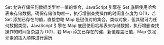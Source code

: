 Set 允许存储任何数据类型唯一值的集合，JavaScript 引擎在 Set 底层使用哈希表来存储数据，确保存储值均唯一，执行增删查找操作的时间复杂度为 O(1)，若 Set 添加已存在的值，直接忽略
Map 是键值对的集合，类似对象，但其键可为任何数据类型，JavaScript 引擎在 Map 底层使用哈希表来存储数据，执行增删查找操作的时间复杂度为 O(1)，若 Map 添加已存在的键，新值覆盖旧值，Map 依照元素的插入顺序进行遍历
